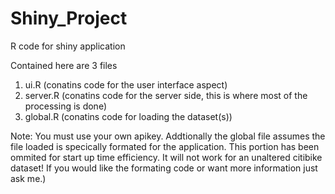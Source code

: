 # Shiny_Project
R code for shiny application

Contained here are 3 files
1) ui.R (conatins code for the user interface aspect)
2) server.R (conatins code for the server side, this is where most of the processing is done)
3) global.R (conatins code for loading the dataset(s)) 

Note: You must use your own apikey. Addtionally the global file assumes the file loaded is specically formated for the application. This portion has been ommited for start up time efficiency. It will not work for an unaltered citibike dataset! If you would like the formating code or want more information just ask me.)
